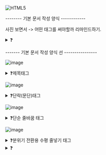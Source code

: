 ![HTML5](https://img.shields.io/badge/html5-%23E34F26.svg?style=for-the-badge&logo=html5&logoColor=white)

-------- 기본 문서 작성 양식 ------------

사진 보면서 -> 어떤 태그를 써야할까 리마인드하기.

<details>
<summary>❓</summary>

```HTML

```

</details>


------- 기본 문서 작성 양식 선 ----------------

![image](https://github.com/user-attachments/assets/0ee529d7-4568-4c8a-99ea-d4681ad5335c)
<details>
<summary>❓제목태그</summary>

```HTML
<!DOCTYPE html>
<html lang="en">
<head>
	<meta charset="UTF-8">
	<meta name="viewport" content="width=device-width, initial-scale=1.0">
	<title>Document</title>
</head>
<body>
	<h1>젤큰제목</h1>
	<h2>그다음큰제목</h2>
	<h3>그다다음큰제목</h3>
	<h4>4번째큰제목</h4>
	<h5>5번째 큰제목</h5>
	<h6>6번째 큰제목</h6>
</body>
</html>
```

</details>

![image](https://github.com/user-attachments/assets/24ded96a-a088-4723-bc0d-9dd0f47e33c5)

<details>
<summary>❓단락(문단)태그</summary>

```HTML
<!DOCTYPE html>
<html lang="en">
<head>
	<meta charset="UTF-8">
	<meta name="viewport" content="width=device-width, initial-scale=1.0">
	<title>Document</title>
</head>
<body>
	<p>1문단</p>
	<p>2문단</p>
	<p>3문단</p>
</body>
</html>
```

</details>

![image](https://github.com/user-attachments/assets/26f28319-a66f-483f-b678-234e539922bf)

<details>
<summary>❓단순 줄바꿈 태그</summary>

```HTML
<!DOCTYPE html>
<html lang="en">
<head>
	<meta charset="UTF-8">
	<meta name="viewport" content="width=device-width, initial-scale=1.0">
	<title>Document</title>
</head>
<body>
	줄바꿈<br>줄바꿈<br>줄바꿈
</body>
</html>
```

</details>

![image](https://github.com/user-attachments/assets/02c45b95-6974-43d6-9b39-309a544eb232)

<details>
<summary>❓분위기 전환용 수평 줄넣기 태그 </summary>

```HTML
<!DOCTYPE html>
<html lang="en">
<head>
	<meta charset="UTF-8">
	<meta name="viewport" content="width=device-width, initial-scale=1.0">
	<title>Document</title>
</head>
<body>
	안녕하세요, 할 말이 있습니다<hr>
	아님말고
</body>
</html>
```

</details>

<details>
<summary>❓</summary>

```HTML

```

</details>
